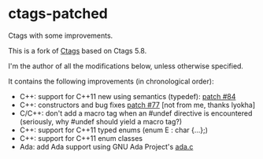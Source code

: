 ctags-patched
=============

Ctags with some improvements.

This is a fork of [Ctags](http://ctags.sourceforge.net/) based on Ctags 5.8.

I'm the author of all the modifications below, unless otherwise specified.

It contains the following improvements (in chronological order):
* C++: support for C++11 new using semantics (typedef): [patch #84](http://sourceforge.net/p/ctags/patches/84/)
* C++: constructors and bug fixes [patch #77](http://sourceforge.net/p/ctags/patches/77/) [not from me, thanks lyokha]
* C/C++: don't add a macro tag when an #undef directive is encountered (seriously, why #undef should yield a macro tag?)
* C++: support for C++11 typed enums (enum E : char {...};)
* C++: support for C++11 enum classes
* Ada: add Ada support using GNU Ada Project's [ada.c](http://sourceforge.net/p/gnuada/code/HEAD/tree/trunk/tools/ctags/ada.c)
